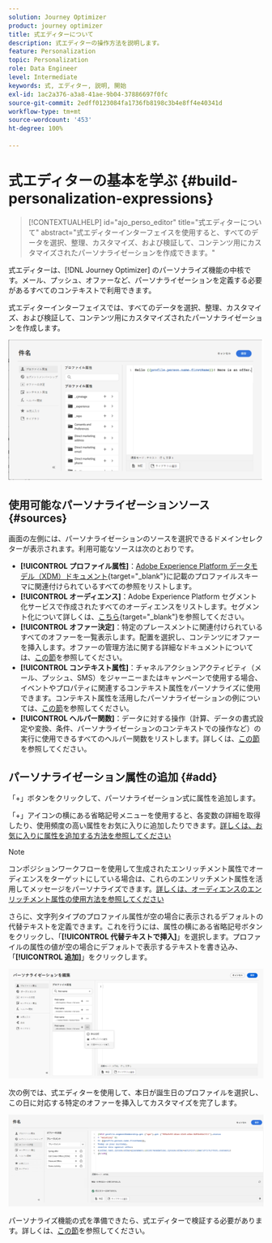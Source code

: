 ```yaml
---
solution: Journey Optimizer
product: journey optimizer
title: 式エディターについて
description: 式エディターの操作方法を説明します。
feature: Personalization
topic: Personalization
role: Data Engineer
level: Intermediate
keywords: 式, エディター, 説明, 開始
exl-id: 1ac2a376-a3a8-41ae-9b04-37886697f0fc
source-git-commit: 2edff0123084fa1736fb8198c3b4e8ff4e40341d
workflow-type: tm+mt
source-wordcount: '453'
ht-degree: 100%

---
```


# 式エディターの基本を学ぶ {#build-personalization-expressions}

>[!CONTEXTUALHELP]
>id="ajo_perso_editor"
>title="式エディターについて"
>abstract="式エディターインターフェイスを使用すると、すべてのデータを選択、整理、カスタマイズ、および検証して、コンテンツ用にカスタマイズされたパーソナライゼーションを作成できます。"

式エディターは、[!DNL Journey Optimizer] のパーソナライズ機能の中核です。メール、プッシュ、オファーなど、パーソナライゼーションを定義する必要があるすべてのコンテキストで利用できます。

式エディターインターフェイスでは、すべてのデータを選択、整理、カスタマイズ、および検証して、コンテンツ用にカスタマイズされたパーソナライゼーションを作成します。

![](assets/perso_ee1.png)

## 使用可能なパーソナライゼーションソース {#sources}

画面の左側には、パーソナライゼーションのソースを選択できるドメインセレクターが表示されます。利用可能なソースは次のとおりです。

* **[!UICONTROL プロファイル属性]**：[Adobe Experience Platform データモデル（XDM）ドキュメント](https://experienceleague.adobe.com/docs/experience-platform/xdm/home.html?lang=ja){target="_blank"}に記載のプロファイルスキーマに関連付けられているすべての参照をリストします。
* **[!UICONTROL オーディエンス]**：Adobe Experience Platform セグメント化サービスで作成されたすべてのオーディエンスをリストします。セグメント化について詳しくは、[こちら](https://experienceleague.adobe.com/docs/experience-platform/segmentation/home.html?lang=ja){target="_blank"}を参照してください。
* **[!UICONTROL オファー決定]**：特定のプレースメントに関連付けられているすべてのオファーを一覧表示します。配置を選択し、コンテンツにオファーを挿入します。オファーの管理方法に関する詳細なドキュメントについては、[この節](../offers/get-started/starting-offer-decisioning.md)を参照してください。
* **[!UICONTROL コンテキスト属性]**：チャネルアクションアクティビティ（メール、プッシュ、SMS）をジャーニーまたはキャンペーンで使用する場合、イベントやプロパティに関連するコンテキスト属性をパーソナライズに使用できます。コンテキスト属性を活用したパーソナライゼーションの例については、[この節](personalization-use-case.md)を参照してください。
* **[!UICONTROL ヘルパー関数]**：データに対する操作（計算、データの書式設定や変換、条件、パーソナライゼーションのコンテキストでの操作など）の実行に使用できるすべてのヘルパー関数をリストします。詳しくは、[この節](functions/functions.md)を参照してください。

## パーソナライゼーション属性の追加 {#add}

「+」ボタンをクリックして、パーソナライゼーション式に属性を追加します。

「+」アイコンの横にある省略記号メニューを使用すると、各変数の詳細を取得したり、使用頻度の高い属性をお気に入りに追加したりできます。[詳しくは、お気に入りに属性を追加する方法を参照してください](personalization-favorites.md)

>[!NOTE]
>
>コンポジションワークフローを使用して生成されたエンリッチメント属性でオーディエンスをターゲットにしている場合は、これらのエンリッチメント属性を活用してメッセージをパーソナライズできます。[詳しくは、オーディエンスのエンリッチメント属性の使用方法を参照してください](../audience/about-audiences.md#enrichment)

さらに、文字列タイプのプロファイル属性が空の場合に表示されるデフォルトの代替テキストを定義できます。これを行うには、属性の横にある省略記号ボタンをクリックし、「**[!UICONTROL 代替テキストで挿入]**」を選択します。プロファイルの属性の値が空の場合にデフォルトで表示するテキストを書き込み、「**[!UICONTROL 追加]**」をクリックします。

![](assets/attribute-details.png)

次の例では、式エディターを使用して、本日が誕生日のプロファイルを選択し、この日に対応する特定のオファーを挿入してカスタマイズを完了します。

![](assets/perso_ee2.png)

パーソナライズ機能の式を準備できたら、式エディターで検証する必要があります。詳しくは、[この節](personalization-validation.md)を参照してください。
